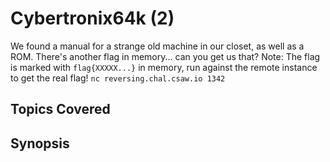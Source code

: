 # Cybertronix64k (2)
We found a manual for a strange old machine in our closet, as well as a ROM. There's another flag in memory... can you get us that?
Note: The flag is marked with `flag{XXXXX...}` in memory, run against the remote instance to get the real flag!
`nc reversing.chal.csaw.io 1342`
## Topics Covered

## Synopsis

